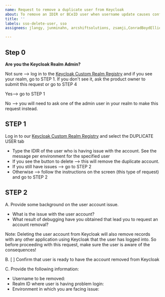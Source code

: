 ```yaml
---
name: Request to remove a duplicate user from Keycloak
about: To remove an IDIR or BCeID user when username update causes conflicts
title: ''
labels: sso-delete-user, sso
assignees: jlangy, junminahn, arcshiftsolutions, zsamji,ConradBoydElliottGustafson

---
```

## Step 0
**Are you the Keycloak Realm Admin?**

Not sure --> log in to the [Keycloak Custom Realm Registry](https://realm-registry.apps.silver.devops.gov.bc.ca/) and if you see your realm, go to STEP 1. If you don't see it, ask the product owner to submit this request or go to STEP 4

Yes--> go to STEP 1

No --> you will need to ask one of the admin user in your realm to make this request instead.


## STEP 1
Log in to our [Keycloak Custom Realm Registry](https://realm-registry.apps.silver.devops.gov.bc.ca/) and select the DUPLICATE USER tab
- Type the IDIR of the user who is having issue with the account. See the message per environment for the specified user
- If you see the button to delete --> this will remove the duplicate account. 
- If you still have issues --> go to STEP 2
- Otherwise --> follow the instructions on the screen (this type of request) and go to STEP 2

## STEP 2
A.  Provide some background on the user account issue.
- What is the issue with the user account?
- What result of debugging have you obtained that lead you to request an account removal?

Note: Deleting the user account from Keycloak will also remove records with any other application using Keycloak that the user has logged into. So before proceeding with this request, make sure the user is aware of the consequences!

B. [ ] Confirm that user is ready to have the account removed from Keycloak

C. Provide the following information: 

* Username to be removed: 
* Realm ID where user is having problem login: 
* Environment in which you are facing issue: 
